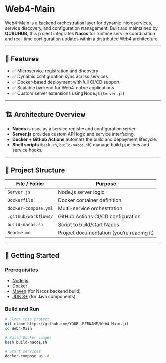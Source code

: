 # Web4-Main

Web4-Main is a backend orchestration layer for dynamic microservices, service discovery, and configuration management. Built and maintained by **QUBUHUB**, this project integrates **Nacos** for runtime service coordination and real-time configuration updates within a distributed Web4 architecture.

---

## 🔧 Features

- ✅ Microservice registration and discovery
- ✅ Dynamic configuration sync across services
- ✅ Docker-based deployment with full CI/CD support
- ✅ Scalable backend for Web4-native applications
- ✅ Custom server extensions using Node.js (`Server.js`)

---

## 🏗️ Architecture Overview

- **Nacos** is used as a service registry and configuration server.
- **Server.js** provides custom API logic and service interfacing.
- **Docker + GitHub Actions** automate the build and deployment lifecycle.
- **Shell scripts** (`bash.sh`, `build-nacos.sh`) manage build pipelines and service hooks.

---

## 📁 Project Structure

| File / Folder            | Purpose                                      |
|--------------------------|----------------------------------------------|
| `Server.js`              | Node.js server logic                         |
| `Dockerfile`             | Docker container definition                  |
| `docker-compose.yml`     | Multi-service orchestration                  |
| `.github/workflows/`     | GitHub Actions CI/CD configuration           |
| `build-nacos.sh`         | Script to build/start Nacos                  |
| `Readme.md`              | Project documentation (you're reading it)    |

---

## 🚀 Getting Started

### Prerequisites

- [Node.js](https://nodejs.org/)
- [Docker](https://www.docker.com/)
- [Maven](https://maven.apache.org/) (for Nacos backend build)
- [JDK 8+](https://adoptopenjdk.net/) (for Java components)

### Build and Run

```bash
# Clone this project
git clone https://github.com/YOUR_USERNAME/Web4-Main.git
cd Web4-Main

# Build Docker images
bash build-nacos.sh

# Start services
docker-compose up -d
